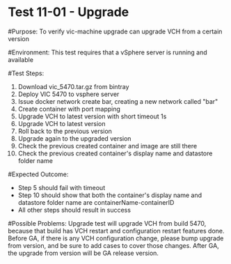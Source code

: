 Test 11-01 - Upgrade
=======

#Purpose:
To verify vic-machine upgrade can upgrade VCH from a certain version

#Environment:
This test requires that a vSphere server is running and available

#Test Steps:
1. Download vic_5470.tar.gz from bintray
2. Deploy VIC 5470 to vsphere server
3. Issue docker network create bar, creating a new network called "bar"
4. Create container with port mapping
5. Upgrade VCH to latest version with short timeout 1s
6. Upgrade VCH to latest version
7. Roll back to the previous version
8. Upgrade again to the upgraded version
9. Check the previous created container and image are still there
10. Check the previous created container's display name and datastore folder name

#Expected Outcome:
* Step 5 should fail with timeout
* Step 10 should show that both the container's display name and datastore folder name are containerName-containerID
* All other steps should result in success

#Possible Problems:
Upgrade test will upgrade VCH from build 5470, because that build has VCH restart and configuration restart features done.
Before GA, if there is any VCH configuration change, please bump upgrade from version, and be sure to add cases to cover those changes.
After GA, the upgrade from version will be GA release version.
